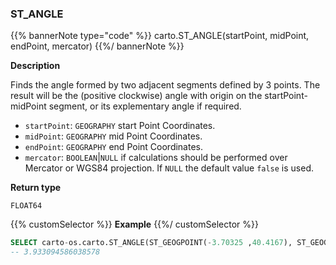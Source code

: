 ### ST_ANGLE

{{% bannerNote type="code" %}}
carto.ST_ANGLE(startPoint, midPoint, endPoint, mercator)
{{%/ bannerNote %}}

**Description**

Finds the angle formed by two adjacent segments defined by 3 points. The result will be the (positive clockwise) angle with origin on the startPoint-midPoint segment, or its explementary angle if required.

* `startPoint`: `GEOGRAPHY` start Point Coordinates.
* `midPoint`: `GEOGRAPHY` mid Point Coordinates.
* `endPoint`: `GEOGRAPHY` end Point Coordinates.
* `mercator`: `BOOLEAN`|`NULL` if calculations should be performed over Mercator or WGS84 projection. If `NULL` the default value `false` is used.

**Return type**

`FLOAT64`

{{% customSelector %}}
**Example**
{{%/ customSelector %}}

``` sql
SELECT carto-os.carto.ST_ANGLE(ST_GEOGPOINT(-3.70325 ,40.4167), ST_GEOGPOINT(-4.70325 ,10.4167), ST_GEOGPOINT(-5.70325 ,40.4167), false);
-- 3.933094586038578
```